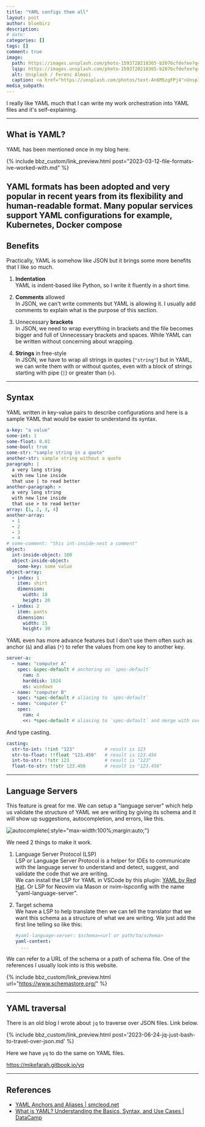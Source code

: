 ```yaml
---
title: "YAML configs them all"
layout: post
author: bluebirz
description:
# date: 
categories: []
tags: []
comment: true
image:
  path: https://images.unsplash.com/photo-1593720218365-b2076cfdefee?q=80&w=2071&auto=format&fit=crop&ixlib=rb-4.1.0&ixid=M3wxMjA3fDB8MHxwaG90by1wYWdlfHx8fGVufDB8fHx8fA%3D%3D
  lqip: https://images.unsplash.com/photo-1593720218365-b2076cfdefee?q=10&w=2071&auto=format&fit=crop&ixlib=rb-4.1.0&ixid=M3wxMjA3fDB8MHxwaG90by1wYWdlfHx8fGVufDB8fHx8fA%3D%3D
  alt: Unsplash / Ferenc Almasi
  caption: <a href="https://unsplash.com/photos/text-An6M5zgFPj4">Unsplash / Ferenc Almasi</a>
media_subpath: 
---
```


I really like YAML much that I can write my work orchestration into YAML files and it's self-explaining.

---

## What is YAML?

YAML has been mentioned once in my blog here.

{% include bbz_custom/link_preview.html post="2023-03-12-file-formats-ive-worked-with.md" %}

YAML formats has been adopted and very popular in recent years from its flexibility and human-readable format. Many popular services support YAML configurations for example, Kubernetes, Docker compose
---

## Benefits

Practically, YAML is somehow like JSON but it brings some more benefits that I like so much.

1. **Indentation**  
  YAML is indent-based like Python, so I write it fluently in a short time.

1. **Comments** allowed  
  In JSON, we can't write comments but YAML is allowing it. I usually add comments to explain what is the purpose of this section.

1. Unnecessary **brackets**  
  In JSON, we need to wrap everything in brackets and the file becomes bigger and full of Unnecessary brackets and spaces. While YAML can be written without concerning about wrapping.

1. **Strings** in free-style  
  In JSON, we have to wrap all strings in quotes (`"string"`) but in YAML, we can write them with or without quotes, even with a block of strings starting with pipe (`|`) or greater than (`>`).

---

## Syntax

YAML written in key-value pairs to describe configurations and here is a sample YAML that would be easier to understand its syntax.

```yaml
a-key: "a value"
some-int: 1 
some-float: 0.01
some-bool: true
some-str: "sample string in a quote"
another-str: sample string without a quote
paragraph: |
  a very long string
  with new line inside
  that use | to read better
another-paragraph: >
  a very long string
  with new line inside
  that use > to read better
array: [1, 2, 3, 4]
another-array:
  - 1
  - 2
  - 3
  - 4
# some-comment: "this int-inside-nest a comment"
object:
  int-inside-object: 100 
  object-inside-object:
    some-key: some value
object-array:
  - index: 1 
    item: shirt
    dimension: 
      width: 10
      height: 20
  - index: 2
    item: pants
    dimension: 
      width: 15
      height: 30
```

YAML even has more advance features but I don't use them often such as anchor (`&`) and alias (`*`) to refer the values from one key to another key.

```yaml
server-a:
  - name: "computer A"
    spec: &spec-default # anchoring as `spec-default`
      ram: 8
      harddisk: 1024 
      os: windows
  - name: "computer B"
    spec: *spec-default # aliasing to `spec-default`
  - name: "computer C"
    spec:
      ram: 4
      <<: *spec-default # aliasing to `spec-default` and merge with override (`<<:`), so ram will be 8
```

And type casting.

```yaml
casting:
  str-to-int: !!int "123"           # result is 123
  str-to-float: !!float "123.456"   # result is 123.456
  int-to-str: !!str 123             # result is "123"
  float-to-str: !!str 123.456       # result is "123.456"
```

---

## Language Servers

This feature is great for me. We can setup a "language server" which help us validate the structure of YAML we are writing by giving its schema and it will show up suggestions, autocompletion, and errors, like this.

![autocomplete](../../assets/yaml/autocomplete.png){:style="max-width:100%;margin:auto;"}

We need 2 things to make it work.

1. Language Server Protocol (LSP)  
   LSP or Language Server Protocol is a helper for IDEs to communicate with the language server to understand and detect, suggest, and validate the code that we are writing.  
   We can install the LSP for YAML in VSCode by this plugin: [YAML by Red Hat](https://marketplace.visualstudio.com/items?itemName=redhat.vscode-yaml). Or LSP for Neovim via Mason or nvim-lspconfig with the name "yaml-language-server".

1. Target schema  
  We have a LSP to help translate then we can tell the translator that we want this schema as a structure of what we are writing. We just add the first line telling so like this:

    ```yaml
    #yaml-language-server: $schema=<url or path/to/schema>
    yaml-content:
      ...
    ```
  
  We can refer to a URL of the schema or a path of schema file. One of the references I usually look into is this website.

  {% include bbz_custom/link_preview.html url="<https://www.schemastore.org/>" %}

---

## YAML traversal

There is an old blog I wrote about `jq` to traverse over JSON files. Link below.

{% include bbz_custom/link_preview.html post='2023-06-24-jq-just-bash-to-travel-over-json.md' %}

Here we have `yq` to do the same on YAML files.

<https://mikefarah.gitbook.io/yq>

---

## References

- [YAML Anchors and Aliases | smcleod.net](https://smcleod.net/2022/11/yaml-anchors-and-aliases/)
- [What is YAML? Understanding the Basics, Syntax, and Use Cases | DataCamp](https://www.datacamp.com/blog/what-is-yaml)
